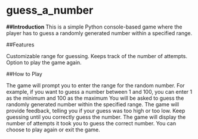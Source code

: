 # guess_a_number
**##Introduction**
This is a simple Python console-based game where the player has to guess a randomly generated number within a specified range.

##Features

Customizable range for guessing.
Keeps track of the number of attempts.
Option to play the game again.

##How to Play

The game will prompt you to enter the range for the random number. For example, if you want to guess a number between 1 and 100, you can enter 1 as the minimum and 100 as the maximum
You will be asked to guess the randomly generated number within the specified range.
The game will provide feedback, telling you if your guess was too high or too low.
Keep guessing until you correctly guess the number.
The game will display the number of attempts it took you to guess the correct number.
You can choose to play again or exit the game.
